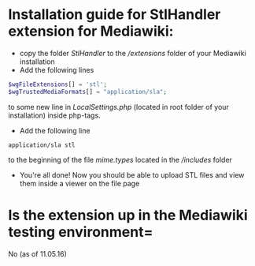 # Installation guide for StlHandler extension for Mediawiki:

- copy the folder *StlHandler* to the */extensions* folder of your Mediawiki installation
- Add the following lines
```php
$wgFileExtensions[] = 'stl';
$wgTrustedMediaFormats[] = "application/sla";
```

to some new line in *LocalSettings.php* (located in root folder of your installation) inside php-tags.

- Add the following line 
```
application/sla stl
```
to the beginning of the file *mime.types* located in the */includes* folder

- You're all done! Now you should be able to upload STL files and view them inside a viewer on the file page

# Is the extension up in the Mediawiki testing environment=
No (as of 11.05.16)
